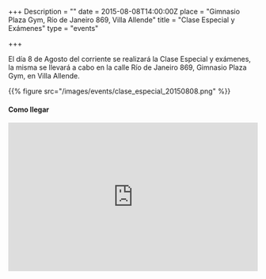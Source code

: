 +++
Description = ""
date = 2015-08-08T14:00:00Z
place = "Gimnasio Plaza Gym, Río de Janeiro 869, Villa Allende"
title = "Clase Especial y Exámenes"
type = "events"

+++

El día 8 de Agosto del corriente se realizará la Clase Especial y exámenes, la 
misma se llevará a cabo en la calle Río de Janeiro 869, Gimnasio Plaza Gym, en 
Villa Allende. 

{{% figure src="/images/events/clase_especial_20150808.png" %}}

#### Como llegar

<iframe src="https://www.google.com/maps/embed?pb=!1m18!1m12!1m3!1d3409.532340172432!2d-64.29293860000001!3d-31.289028699999996!2m3!1f0!2f0!3f0!3m2!1i1024!2i768!4f13.1!3m3!1m2!1s0x94329d1e5be040f1%3A0xab20fff13f91af68!2sR%C3%ADo+de+Janeiro+869%2C+Villa+Allende%2C+C%C3%B3rdoba!5e0!3m2!1sen!2sar!4v1438273620342" width="100%" height="300" frameborder="0" style="border:0" allowfullscreen></iframe>

